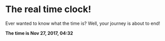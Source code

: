 # The real time clock!

Ever wanted to know what the time is? Well, your journey is about to end!

**The time is Nov 27, 2017, 04:32**